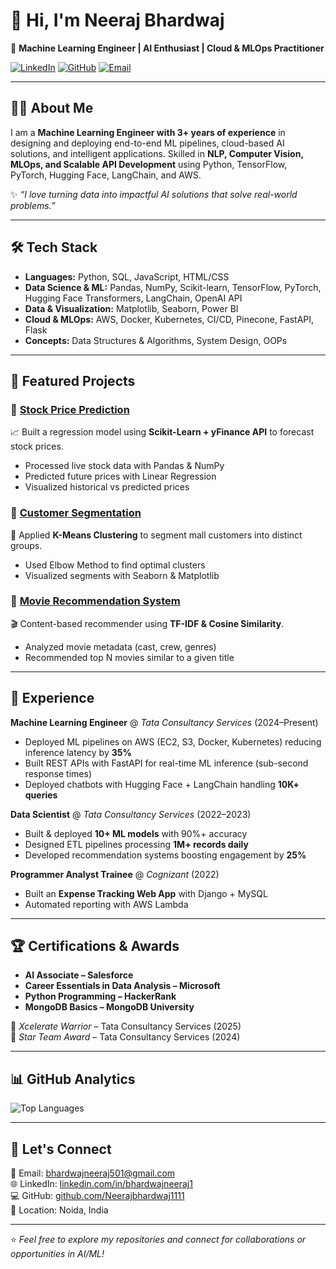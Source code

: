 # 👋 Hi, I'm Neeraj Bhardwaj  

🚀 **Machine Learning Engineer | AI Enthusiast | Cloud & MLOps Practitioner**  

[![LinkedIn](https://img.shields.io/badge/LinkedIn-blue?logo=linkedin&logoColor=white)](https://linkedin.com/in/bhardwajneeraj1)
[![GitHub](https://img.shields.io/badge/GitHub-000?logo=github&logoColor=white)](https://github.com/Neerajbhardwaj1111)
[![Email](https://img.shields.io/badge/Email-red?logo=gmail&logoColor=white)](mailto:bhardwajneeraj501@gmail.com)

---

## 🧑‍💻 About Me
I am a **Machine Learning Engineer with 3+ years of experience** in designing and deploying end-to-end ML pipelines, cloud-based AI solutions, and intelligent applications. Skilled in **NLP, Computer Vision, MLOps, and Scalable API Development** using Python, TensorFlow, PyTorch, Hugging Face, LangChain, and AWS.  

✨ *“I love turning data into impactful AI solutions that solve real-world problems.”*

---

## 🛠️ Tech Stack
- **Languages:** Python, SQL, JavaScript, HTML/CSS  
- **Data Science & ML:** Pandas, NumPy, Scikit-learn, TensorFlow, PyTorch, Hugging Face Transformers, LangChain, OpenAI API  
- **Data & Visualization:** Matplotlib, Seaborn, Power BI  
- **Cloud & MLOps:** AWS, Docker, Kubernetes, CI/CD, Pinecone, FastAPI, Flask  
- **Concepts:** Data Structures & Algorithms, System Design, OOPs  

---

## 📌 Featured Projects  

### 🔹 [Stock Price Prediction](https://github.com/Neerajbhardwaj1111/Python-ML-Projects/tree/main/Project_12_Stock_Price_Prediction)
📈 Built a regression model using **Scikit-Learn + yFinance API** to forecast stock prices.  
- Processed live stock data with Pandas & NumPy  
- Predicted future prices with Linear Regression  
- Visualized historical vs predicted prices  

### 🔹 [Customer Segmentation](https://github.com/Neerajbhardwaj1111/Python-ML-Projects/tree/main/Project_18_Customer_Segmentation)
👥 Applied **K-Means Clustering** to segment mall customers into distinct groups.  
- Used Elbow Method to find optimal clusters  
- Visualized segments with Seaborn & Matplotlib  

### 🔹 [Movie Recommendation System](https://github.com/Neerajbhardwaj1111/Python-ML-Projects/tree/main/Project_19_Movie_Recommendation_System)
🎬 Content-based recommender using **TF-IDF & Cosine Similarity**.  
- Analyzed movie metadata (cast, crew, genres)  
- Recommended top N movies similar to a given title  

---

## 💼 Experience
**Machine Learning Engineer** @ *Tata Consultancy Services* (2024–Present)  
- Deployed ML pipelines on AWS (EC2, S3, Docker, Kubernetes) reducing inference latency by **35%**  
- Built REST APIs with FastAPI for real-time ML inference (sub-second response times)  
- Deployed chatbots with Hugging Face + LangChain handling **10K+ queries**  

**Data Scientist** @ *Tata Consultancy Services* (2022–2023)  
- Built & deployed **10+ ML models** with 90%+ accuracy  
- Designed ETL pipelines processing **1M+ records daily**  
- Developed recommendation systems boosting engagement by **25%**  

**Programmer Analyst Trainee** @ *Cognizant* (2022)  
- Built an **Expense Tracking Web App** with Django + MySQL  
- Automated reporting with AWS Lambda  

---

## 🏆 Certifications & Awards
- **AI Associate – Salesforce**  
- **Career Essentials in Data Analysis – Microsoft**  
- **Python Programming – HackerRank**  
- **MongoDB Basics – MongoDB University**  

🏅 *Xcelerate Warrior* – Tata Consultancy Services (2025)  
🏅 *Star Team Award* – Tata Consultancy Services (2024)  

---

## 📊 GitHub Analytics
![Top Languages](https://github-readme-stats.vercel.app/api/top-langs/?username=Neerajbhardwaj1111&layout=compact&theme=radical)  



  

---

## 🤝 Let's Connect
📩 Email: [bhardwajneeraj501@gmail.com](mailto:bhardwajneeraj501@gmail.com)  
🌐 LinkedIn: [linkedin.com/in/bhardwajneeraj1](https://linkedin.com/in/bhardwajneeraj1)  
💻 GitHub: [github.com/Neerajbhardwaj1111](https://github.com/Neerajbhardwaj1111)  
📍 Location: Noida, India  

---
⭐️ *Feel free to explore my repositories and connect for collaborations or opportunities in AI/ML!*  
